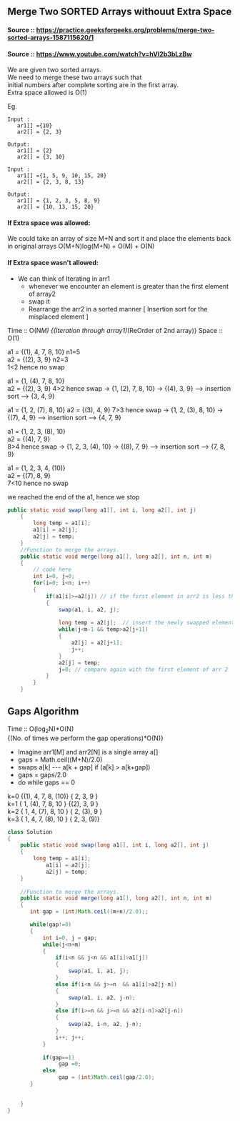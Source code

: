 ## Merge Two SORTED Arrays withouut Extra Space

#### Source :: https://practice.geeksforgeeks.org/problems/merge-two-sorted-arrays-1587115620/1
#### Source :: https://www.youtube.com/watch?v=hVl2b3bLzBw

We are given two sorted arrays.  
We need to merge these two arrays such that  
initial numbers after complete sorting are in the first array.  
Extra space allowed is O(1)  

Eg. 
```
Input :
   ar1[] ={10}
   ar2[] = {2, 3}

Output:
   ar1[] = {2}
   ar2[] = {3, 10}
```

```
Input :
   ar1[] ={1, 5, 9, 10, 15, 20}
   ar2[] = {2, 3, 8, 13}

Output:
   ar1[] = {1, 2, 3, 5, 8, 9}
   ar2[] = {10, 13, 15, 20}
```

#### If Extra space was allowed:
We could take an array of size M+N and sort it and place the elements back in original arrays
O(M+N)log(M+N) + O(M) + O(N)

####  If Extra space wasn't allowed:
- We can think of Iterating in arr1
	- whenever we encounter an element is greater than the first element of array2
	- swap it
	- Rearrange the arr2 in a sorted manner [ Insertion sort for the misplaced element ]


Time :: O(N*M) {(Iteration through array1)*(ReOrder of 2nd array)} 
Space :: O(1)

a1 = {(1), 4, 7, 8, 10}  n1=5  
a2 = {(2), 3, 9}         n2=3  
1<2 hence no swap 

a1 = {1, (4), 7, 8, 10}  
a2 = {(2), 3, 9} 
4>2 hence swap -> {1, (2), 7, 8, 10}
               -> {(4), 3, 9} --> insertion sort --> {3, 4, 9}

a1 = {1, 2, (7), 8, 10}
a2 = {(3), 4, 9}
7>3 hence swap -> {1, 2, (3), 8, 10}
               -> {(7), 4, 9} --> insertion sort --> {4, 7, 9}

a1 = {1, 2, 3, (8), 10}  
a2 = {(4), 7, 9}  
8>4 hence swap -> {1, 2, 3, (4), 10} 
               -> {(8), 7, 9} --> insertion sort --> {7, 8, 9}

a1 = {1, 2, 3, 4, (10)}  
a2 = {(7), 8, 9}  
7<10 hence no swap 

we reached the end of the a1, hence we stop


```java
public static void swap(long a1[], int i, long a2[], int j)
    {
        long temp = a1[i];
        a1[i] = a2[j];
        a2[j] = temp;
    }
    //Function to merge the arrays.
    public static void merge(long a1[], long a2[], int n, int m) 
    {
        // code here 
        int i=0, j=0;
        for(i=0; i<n; i++)
        {
            if(a1[i]>=a2[j]) // if the first element in arr2 is less than curr element in arr 1 
            {
                swap(a1, i, a2, j);
                
                long temp = a2[j];  // insert the newly swapped element into its correct position using insertion sort
                while(j<m-1 && temp>a2[j+1])
                {
                    a2[j] = a2[j+1];
                    j++;
                }
                a2[j] = temp;
                j=0; // compare again with the first element of arr 2
            }
        }
    }
```
## Gaps Algorithm

Time :: O(log<sub>2</sub>N)*O(N)   
{(No. of times we perform the gap operations)*O(N)}  

- Imagine arr1[M] and arr2[N] is a single array a[]
- gaps = Math.ceil((M+N)/2.0)  
- swaps a[k] --- a[k + gap] if (a[k] > a[k+gap])
- gaps = gaps/2.0
- do while gaps == 0

k=0 {(1), 4,  7,  8, (10)}   { 2,  3,  9 }  
k=1 { 1, (4), 7,  8,  10 }   {(2), 3,  9 }  
k=2 { 1,  4, (7), 8,  10 }   { 2, (3), 9 }  
k=3 { 1,  4,  7, (8), 10 }   { 2,  3, (9)}  


```java
class Solution
{
    public static void swap(long a1[], int i, long a2[], int j)
    {
        long temp = a1[i];
            a1[i] = a2[j];
            a2[j] = temp;
    }
   
    //Function to merge the arrays.
    public static void merge(long a1[], long a2[], int n, int m) 
    {
       int gap = (int)Math.ceil((m+n)/2.0);;

       while(gap!=0)
       {
           int i=0, j = gap;
           while(j<n+m)
           {
               if(i<n && j<n && a1[i]>a1[j])
               {
                   swap(a1, i, a1, j);
               }
               else if(i<n && j>=n  && a1[i]>a2[j-n])
               {
                   swap(a1, i, a2, j-n);
               }
               else if(i>=n && j>=n && a2[i-n]>a2[j-n])
               {
                   swap(a2, i-n, a2, j-n);
               }
               i++; j++;
           }
           
           if(gap==1)
                gap =0;
           else
                gap = (int)Math.ceil(gap/2.0);
       }
       
       
    }
}
```